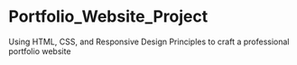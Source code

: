 # Portfolio_Website_Project
Using HTML, CSS, and Responsive Design Principles to craft a professional portfolio website
